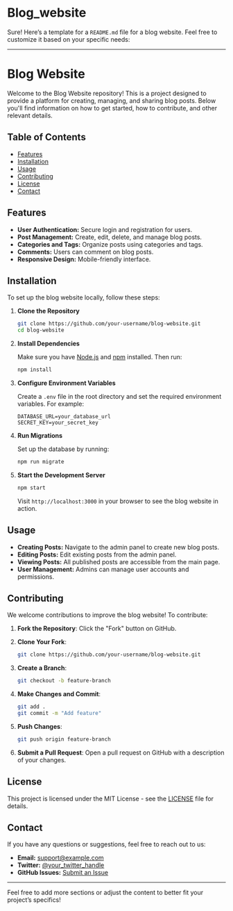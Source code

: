 # Blog_website
Sure! Here’s a template for a `README.md` file for a blog website. Feel free to customize it based on your specific needs:

---

# Blog Website

Welcome to the Blog Website repository! This is a project designed to provide a platform for creating, managing, and sharing blog posts. Below you'll find information on how to get started, how to contribute, and other relevant details.

## Table of Contents

- [Features](#features)
- [Installation](#installation)
- [Usage](#usage)
- [Contributing](#contributing)
- [License](#license)
- [Contact](#contact)

## Features

- **User Authentication:** Secure login and registration for users.
- **Post Management:** Create, edit, delete, and manage blog posts.
- **Categories and Tags:** Organize posts using categories and tags.
- **Comments:** Users can comment on blog posts.
- **Responsive Design:** Mobile-friendly interface.

## Installation

To set up the blog website locally, follow these steps:

1. **Clone the Repository**

   ```bash
   git clone https://github.com/your-username/blog-website.git
   cd blog-website
   ```

2. **Install Dependencies**

   Make sure you have [Node.js](https://nodejs.org/) and [npm](https://www.npmjs.com/) installed. Then run:

   ```bash
   npm install
   ```

3. **Configure Environment Variables**

   Create a `.env` file in the root directory and set the required environment variables. For example:

   ```
   DATABASE_URL=your_database_url
   SECRET_KEY=your_secret_key
   ```

4. **Run Migrations**

   Set up the database by running:

   ```bash
   npm run migrate
   ```

5. **Start the Development Server**

   ```bash
   npm start
   ```

   Visit `http://localhost:3000` in your browser to see the blog website in action.

## Usage

- **Creating Posts:** Navigate to the admin panel to create new blog posts.
- **Editing Posts:** Edit existing posts from the admin panel.
- **Viewing Posts:** All published posts are accessible from the main page.
- **User Management:** Admins can manage user accounts and permissions.

## Contributing

We welcome contributions to improve the blog website! To contribute:

1. **Fork the Repository**: Click the "Fork" button on GitHub.
2. **Clone Your Fork**: 

   ```bash
   git clone https://github.com/your-username/blog-website.git
   ```

3. **Create a Branch**: 

   ```bash
   git checkout -b feature-branch
   ```

4. **Make Changes and Commit**:

   ```bash
   git add .
   git commit -m "Add feature"
   ```

5. **Push Changes**: 

   ```bash
   git push origin feature-branch
   ```

6. **Submit a Pull Request**: Open a pull request on GitHub with a description of your changes.

## License

This project is licensed under the MIT License - see the [LICENSE](LICENSE) file for details.

## Contact

If you have any questions or suggestions, feel free to reach out to us:

- **Email:** support@example.com
- **Twitter:** [@your_twitter_handle](https://twitter.com/your_twitter_handle)
- **GitHub Issues:** [Submit an Issue](https://github.com/your-username/blog-website/issues)

---

Feel free to add more sections or adjust the content to better fit your project’s specifics!
